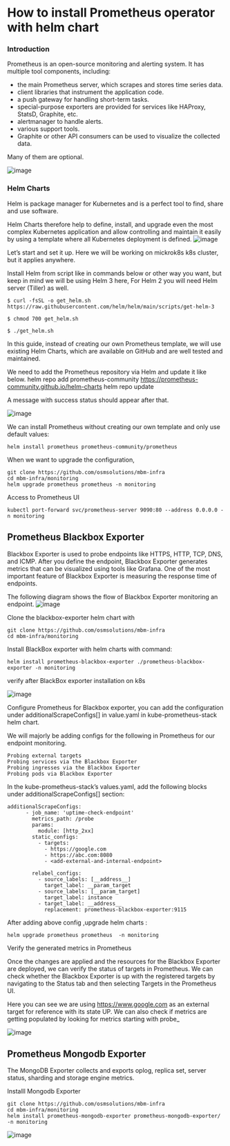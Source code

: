 # How to install Prometheus operator with helm chart

### Introduction
Prometheus is an open-source monitoring and alerting system. It has multiple tool components, including:
* the main Prometheus server, which scrapes and stores time series data.
* client libraries that instrument the application code.
* a push gateway for handling short-term tasks.
* special-purpose exporters are provided for services like HAProxy, StatsD, Graphite, etc.
* alertmanager to handle alerts.
* various support tools.
* Graphite or other API consumers can be used to visualize the collected data.

Many of them are optional.

![image](https://github.com/sagarshrestha24/k8s/assets/76894861/83b963f5-0da3-455b-b749-a223ee0dcd94)


### Helm Charts

Helm is package manager for Kubernetes and is a perfect tool to find, share and use software.

Helm Charts therefore help to define, install, and upgrade even the most complex Kubernetes application and allow controlling and maintain it easily by using a template where all Kubernetes deployment is defined.
![image](https://github.com/sagarshrestha24/k8s/assets/76894861/cba0903b-9a6e-438d-b276-5b8f46ddc4b2)


Let’s start and set it up. Here we will be working on mickrok8s k8s cluster, but it applies anywhere.

Install Helm from script like in commands below or other way you want, but keep in mind we will be using Helm 3 here, For Helm 2 you will need Helm server (Tiller) as well.

```
$ curl -fsSL -o get_helm.sh https://raw.githubusercontent.com/helm/helm/main/scripts/get-helm-3

$ chmod 700 get_helm.sh

$ ./get_helm.sh

```

In this guide, instead of creating our own Prometheus template, we will use existing Helm Charts, which are available on GitHub and are well tested and maintained.

We need to add the Prometheus repository via Helm and update it like below.
helm repo add prometheus-community https://prometheus-community.github.io/helm-charts
helm repo update

A message with success status should appear after that.

![image](https://github.com/sagarshrestha24/k8s/assets/76894861/fca0b643-2cd6-4999-b556-5cdc0246ffe8)

We can install Prometheus without creating our own template and only use default values:
```
helm install prometheus prometheus-community/prometheus
```
 
When we want to upgrade the configuration,
```
git clone https://github.com/osmsolutions/mbm-infra
cd mbm-infra/monitoring
helm upgrade prometheus prometheus -n monitoring
```

 
Access to Prometheus UI
```
kubectl port-forward svc/prometheus-server 9090:80 --address 0.0.0.0 -n monitoring
```



## Prometheus Blackbox Exporter

Blackbox Exporter is used to probe endpoints like HTTPS, HTTP, TCP, DNS, and ICMP. After you define the endpoint, Blackbox Exporter generates metrics that can be visualized using tools like Grafana. One of the most important feature of Blackbox Exporter is measuring the response time of endpoints.

The following diagram shows the flow of Blackbox Exporter monitoring an endpoint.
![image](https://github.com/sagarshrestha24/k8s/assets/76894861/5abd9868-c9fd-4d90-8f97-374f84bd8e53)

Clone the blackbox-exporter helm chart with
```
git clone https://github.com/osmsolutions/mbm-infra
cd mbm-infra/monitoring
```

Install BlackBox exporter with helm charts with command:
```
helm install prometheus-blackbox-exporter ./prometheus-blackbox-exporter -n monitoring
```
verify after BlackBox exporter installation on k8s

![image](https://github.com/sagarshrestha24/k8s/assets/76894861/ab2721f2-f946-44f0-942e-e57b391f35a0)

Configure Prometheus for Blackbox exporter, you can add the configuration under additionalScrapeConfigs[] in value.yaml in kube-prometheus-stack helm chart.

We will majorly be adding configs for the following in Prometheus for our endpoint monitoring.

    Probing external targets
    Probing services via the Blackbox Exporter
    Probing ingresses via the Blackbox Exporter
    Probing pods via Blackbox Exporter

In the kube-prometheus-stack’s values.yaml, add the following blocks under additionalScrapeConfigs[] section:
```
additionalScrapeConfigs: 
      - job_name: 'uptime-check-endpoint'
        metrics_path: /probe
        params:
          module: [http_2xx]
        static_configs:
          - targets:
            - https://google.com
            - https://abc.com:8080
            - <add-external-and-internal-endpoint>
                
        relabel_configs:
          - source_labels: [__address__]
            target_label: __param_target
          - source_labels: [__param_target]
            target_label: instance
          - target_label: __address__
            replacement: prometheus-blackbox-exporter:9115
```

After adding above config ,upgrade helm charts :
```
helm upgrade prometheus prometheus  -n monitoring
```

Verify the generated metrics in Prometheus




Once the changes are applied and the resources for the Blackbox Exporter are deployed, we can verify the status of targets in Prometheus. We can check whether the Blackbox Exporter is up with the registered targets by navigating to the Status tab and then selecting Targets in the Prometheus UI.

Here you can see we are using https://www.google.com as an external target for reference with its state UP. We can also check if metrics are getting populated by looking for metrics starting with probe_

![image](https://github.com/sagarshrestha24/k8s/assets/76894861/5dbca9d0-9d86-42e4-9974-e918d2e142d5)


## Prometheus Mongodb Exporter

The MongoDB Exporter collects and exports oplog, replica set, server status, sharding and storage engine metrics.

Installl Mongodb Exporter 

```
git clone https://github.com/osmsolutions/mbm-infra
cd mbm-infra/monitoring
helm install prometheus-mongodb-exporter prometheus-mongodb-exporter/ -n monitoring
```
![image](https://github.com/sagarshrestha24/k8s/assets/76894861/e69bc2de-59d4-4a88-be7e-cd7df77ac628)

